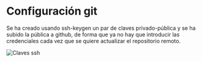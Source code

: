 # Configuración git
Se ha creado usando ssh-keygen un par de claves privado-pública y se ha subido la pública a github, de forma que ya no hay que introducir las credenciales cada vez que se quiere actualizar el repositorio remoto.

![Claves ssh](../images/claves_ssh.png)
